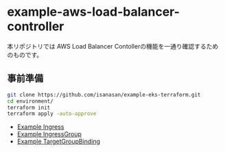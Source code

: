 # example-aws-load-balancer-controller

本リポジトリでは AWS Load Balancer Contollerの機能を一通り確認するためのものです。

## 事前準備

```bash
git clone https://github.com/isanasan/example-eks-terraform.git
cd environment/
terraform init
terraform apply -auto-approve
```

- [Example Ingress](https://github.com/isanasan/example-aws-load-balancer-controller/tree/main/example-ingress)
- [Example IngressGroup](https://github.com/isanasan/example-aws-load-balancer-controller/tree/main/example-ingress-group)
- [Example TargetGroupBinding](https://github.com/isanasan/example-aws-load-balancer-controller/tree/main/example-target-group-binding)